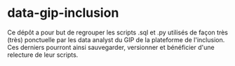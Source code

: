 # data-gip-inclusion

Ce dépôt a pour but de regrouper les scripts .sql et .py utilisés de façon très (très) ponctuelle par les data analyst du GIP de la plateforme de l'inclusion.  
Ces derniers pourront ainsi sauvegarder, versionner et bénéficier d'une relecture de leur scripts.
